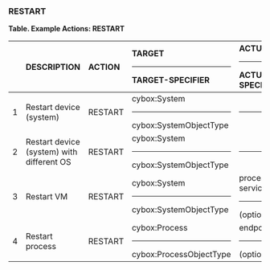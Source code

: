 ### RESTART
**Table. Example Actions: RESTART**

|  | DESCRIPTION | ACTION | TARGET<hr>TARGET-SPECIFIER | ACTUATOR<hr>ACTUATOR-SPECIFIER | MODIFIER | 
| :--- | :--- | :--- | :--- | :--- | :--- | 
| 1 | Restart device (system) | RESTART | cybox:System<hr>cybox:SystemObjectType | <hr> |  | 
| 2 | Restart device (system) with different OS | RESTART | cybox:System<hr>cybox:SystemObjectType | <hr> | options, e.g., OS | 
| 3 | Restart VM | RESTART | cybox:System<hr>cybox:SystemObjectType | process.virtualization-service<hr>(optional) |  | 
| 4 | Restart process | RESTART | cybox:Process<hr>cybox:ProcessObjectType | endpoint<hr>(optional) |  | 

